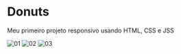 # Donuts
Meu primeiro projeto responsivo usando HTML, CSS e JSS 

![01](https://github.com/w4rCode/Donuts/assets/84465419/4965bfc0-c070-4e66-83ad-00de6a01b9e5)
![02](https://github.com/w4rCode/Donuts/assets/84465419/8ab4740f-2f92-46d5-a2fe-75ff4c0580d4)
![03](https://github.com/w4rCode/Donuts/assets/84465419/8e71fef5-b9aa-49e0-bc35-f8c1cd37c9ab)

